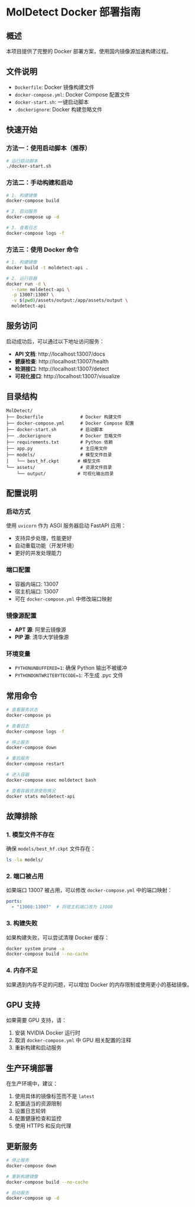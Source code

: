 # MolDetect Docker 部署指南

## 概述

本项目提供了完整的 Docker 部署方案，使用国内镜像源加速构建过程。

## 文件说明

- `Dockerfile`: Docker 镜像构建文件
- `docker-compose.yml`: Docker Compose 配置文件
- `docker-start.sh`: 一键启动脚本
- `.dockerignore`: Docker 构建忽略文件

## 快速开始

### 方法一：使用启动脚本（推荐）

```bash
# 运行启动脚本
./docker-start.sh
```

### 方法二：手动构建和启动

```bash
# 1. 构建镜像
docker-compose build

# 2. 启动服务
docker-compose up -d

# 3. 查看日志
docker-compose logs -f
```

### 方法三：使用 Docker 命令

```bash
# 1. 构建镜像
docker build -t moldetect-api .

# 2. 运行容器
docker run -d \
  --name moldetect-api \
  -p 13007:13007 \
  -v $(pwd)/assets/output:/app/assets/output \
  moldetect-api
```

## 服务访问

启动成功后，可以通过以下地址访问服务：

- **API 文档**: http://localhost:13007/docs
- **健康检查**: http://localhost:13007/health
- **检测接口**: http://localhost:13007/detect
- **可视化接口**: http://localhost:13007/visualize

## 目录结构

```
MolDetect/
├── Dockerfile              # Docker 构建文件
├── docker-compose.yml      # Docker Compose 配置
├── docker-start.sh         # 启动脚本
├── .dockerignore           # Docker 忽略文件
├── requirements.txt        # Python 依赖
├── app.py                  # 主应用文件
├── models/                 # 模型文件目录
│   └── best_hf.ckpt       # 模型文件
└── assets/                 # 资源文件目录
    └── output/            # 可视化输出目录
```

## 配置说明

### 启动方式

使用 `uvicorn` 作为 ASGI 服务器启动 FastAPI 应用：
- 支持异步处理，性能更好
- 自动重载功能（开发环境）
- 更好的并发处理能力

### 端口配置

- 容器内端口: 13007
- 宿主机端口: 13007
- 可在 `docker-compose.yml` 中修改端口映射

### 镜像源配置

- **APT 源**: 阿里云镜像源
- **PIP 源**: 清华大学镜像源

### 环境变量

- `PYTHONUNBUFFERED=1`: 确保 Python 输出不被缓冲
- `PYTHONDONTWRITEBYTECODE=1`: 不生成 .pyc 文件

## 常用命令

```bash
# 查看服务状态
docker-compose ps

# 查看日志
docker-compose logs -f

# 停止服务
docker-compose down

# 重启服务
docker-compose restart

# 进入容器
docker-compose exec moldetect bash

# 查看容器资源使用情况
docker stats moldetect-api
```

## 故障排除

### 1. 模型文件不存在

确保 `models/best_hf.ckpt` 文件存在：

```bash
ls -la models/
```

### 2. 端口被占用

如果端口 13007 被占用，可以修改 `docker-compose.yml` 中的端口映射：

```yaml
ports:
  - "13008:13007"  # 将宿主机端口改为 13008
```

### 3. 构建失败

如果构建失败，可以尝试清理 Docker 缓存：

```bash
docker system prune -a
docker-compose build --no-cache
```

### 4. 内存不足

如果遇到内存不足的问题，可以增加 Docker 的内存限制或使用更小的基础镜像。

## GPU 支持

如果需要 GPU 支持，请：

1. 安装 NVIDIA Docker 运行时
2. 取消 `docker-compose.yml` 中 GPU 相关配置的注释
3. 重新构建和启动服务

## 生产环境部署

在生产环境中，建议：

1. 使用具体的镜像标签而不是 `latest`
2. 配置适当的资源限制
3. 设置日志轮转
4. 配置健康检查和监控
5. 使用 HTTPS 和反向代理

## 更新服务

```bash
# 停止服务
docker-compose down

# 重新构建镜像
docker-compose build --no-cache

# 启动服务
docker-compose up -d
```
